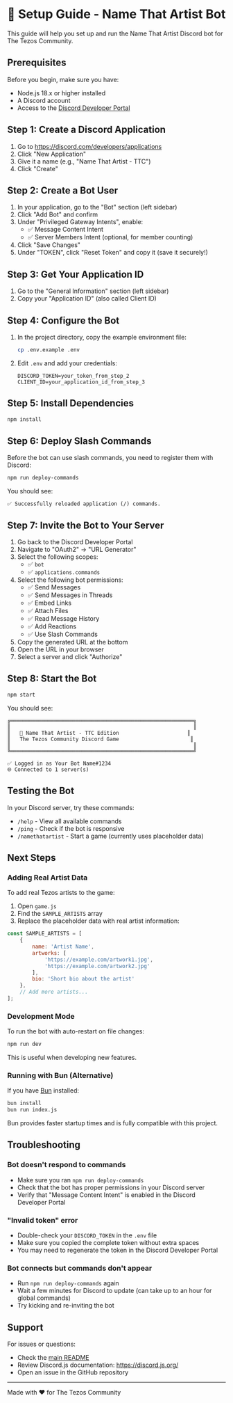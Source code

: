 # 🚀 Setup Guide - Name That Artist Bot

This guide will help you set up and run the Name That Artist Discord bot for The Tezos Community.

## Prerequisites

Before you begin, make sure you have:
- Node.js 18.x or higher installed
- A Discord account
- Access to the [Discord Developer Portal](https://discord.com/developers/applications)

## Step 1: Create a Discord Application

1. Go to https://discord.com/developers/applications
2. Click "New Application"
3. Give it a name (e.g., "Name That Artist - TTC")
4. Click "Create"

## Step 2: Create a Bot User

1. In your application, go to the "Bot" section (left sidebar)
2. Click "Add Bot" and confirm
3. Under "Privileged Gateway Intents", enable:
   - ✅ Message Content Intent
   - ✅ Server Members Intent (optional, for member counting)
4. Click "Save Changes"
5. Under "TOKEN", click "Reset Token" and copy it (save it securely!)

## Step 3: Get Your Application ID

1. Go to the "General Information" section (left sidebar)
2. Copy your "Application ID" (also called Client ID)

## Step 4: Configure the Bot

1. In the project directory, copy the example environment file:
   ```bash
   cp .env.example .env
   ```

2. Edit `.env` and add your credentials:
   ```env
   DISCORD_TOKEN=your_token_from_step_2
   CLIENT_ID=your_application_id_from_step_3
   ```

## Step 5: Install Dependencies

```bash
npm install
```

## Step 6: Deploy Slash Commands

Before the bot can use slash commands, you need to register them with Discord:

```bash
npm run deploy-commands
```

You should see:
```
✅ Successfully reloaded application (/) commands.
```

## Step 7: Invite the Bot to Your Server

1. Go back to the Discord Developer Portal
2. Navigate to "OAuth2" → "URL Generator"
3. Select the following scopes:
   - ✅ `bot`
   - ✅ `applications.commands`
4. Select the following bot permissions:
   - ✅ Send Messages
   - ✅ Send Messages in Threads
   - ✅ Embed Links
   - ✅ Attach Files
   - ✅ Read Message History
   - ✅ Add Reactions
   - ✅ Use Slash Commands
5. Copy the generated URL at the bottom
6. Open the URL in your browser
7. Select a server and click "Authorize"

## Step 8: Start the Bot

```bash
npm start
```

You should see:
```
╔═══════════════════════════════════════════════════════════╗
║                                                           ║
║   🎨 Name That Artist - TTC Edition                      ║
║   The Tezos Community Discord Game                       ║
║                                                           ║
╚═══════════════════════════════════════════════════════════╝

✅ Logged in as Your Bot Name#1234
🌐 Connected to 1 server(s)
```

## Testing the Bot

In your Discord server, try these commands:

- `/help` - View all available commands
- `/ping` - Check if the bot is responsive
- `/namethatartist` - Start a game (currently uses placeholder data)

## Next Steps

### Adding Real Artist Data

To add real Tezos artists to the game:

1. Open `game.js`
2. Find the `SAMPLE_ARTISTS` array
3. Replace the placeholder data with real artist information:

```javascript
const SAMPLE_ARTISTS = [
    {
        name: 'Artist Name',
        artworks: [
            'https://example.com/artwork1.jpg',
            'https://example.com/artwork2.jpg'
        ],
        bio: 'Short bio about the artist'
    },
    // Add more artists...
];
```

### Development Mode

To run the bot with auto-restart on file changes:

```bash
npm run dev
```

This is useful when developing new features.

### Running with Bun (Alternative)

If you have [Bun](https://bun.sh) installed:

```bash
bun install
bun run index.js
```

Bun provides faster startup times and is fully compatible with this project.

## Troubleshooting

### Bot doesn't respond to commands

- Make sure you ran `npm run deploy-commands`
- Check that the bot has proper permissions in your Discord server
- Verify that "Message Content Intent" is enabled in the Discord Developer Portal

### "Invalid token" error

- Double-check your `DISCORD_TOKEN` in the `.env` file
- Make sure you copied the complete token without extra spaces
- You may need to regenerate the token in the Discord Developer Portal

### Bot connects but commands don't appear

- Run `npm run deploy-commands` again
- Wait a few minutes for Discord to update (can take up to an hour for global commands)
- Try kicking and re-inviting the bot

## Support

For issues or questions:
- Check the [main README](README.md)
- Review Discord.js documentation: https://discord.js.org/
- Open an issue in the GitHub repository

---

Made with ❤️ for The Tezos Community
